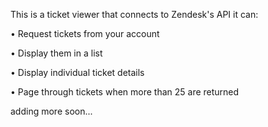 This is a ticket viewer that connects to Zendesk's API it can:

• Request tickets from your account		

• Display them in a list

• Display individual ticket details

• Page through tickets when more than 25 are returned

adding more soon...
